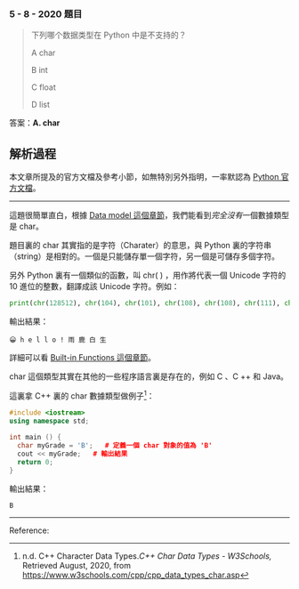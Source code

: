 ### 5 - 8 - 2020 題目

> 下列哪个数据类型在 Python 中是不支持的？
>
> A char
>
> B int
>
> C float
>
> D list

答案：**A. char**

## 解析過程

本文章所提及的官方文檔及參考小節，如無特別另外指明，一率默認為 [Python 官方文檔](https://docs.python.org/3/)。

---

這題很簡單直白，根據 [Data model 這個章節](https://docs.python.org/3/reference/datamodel.html?highlight=data#data-model)，我們能看到*完全沒有*一個數據類型是 char。

題目裏的 char 其實指的是字符（Charater）的意思，與 Python 裏的字符串（string）是相對的。一個是只能儲存單一個字符，另一個是可儲存多個字符。

另外 Python 裏有一個類似的函數，叫 chr( ) ，用作將代表一個 Unicode 字符的 10 進位的整數，翻譯成該 Unicode 字符。例如：

```python
print(chr(128512), chr(104), chr(101), chr(108), chr(108), chr(111), chr(33), chr(38632), chr(40575), chr(30333), chr(29983))
```

輸出結果：

```
😀 h e l l o ! 雨 鹿 白 生
```

詳細可以看 [Built-in Functions 這個章節](https://docs.python.org/3/library/functions.html#chr)。

char 這個類型其實在其他的一些程序語言裏是存在的，例如 C 、C ++ 和 Java。

這裏拿 C++ 裏的 char 數據類型做例子[^1]：

```c++
#include <iostream>
using namespace std;
 
int main () {
  char myGrade = 'B';   # 定義一個 char 對象的值為 'B'
  cout << myGrade;   # 輸出結果
  return 0;
}
```

輸出結果：

```
B
```

---

Reference:

[^1]:n.d. C++ Character Data Types.*C++ Char Data Types - W3Schools,* Retrieved August, 2020, from https://www.w3schools.com/cpp/cpp_data_types_char.asp